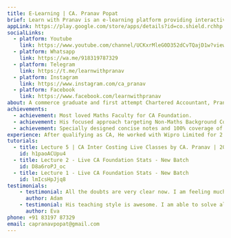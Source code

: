 ```yaml
---
title: E-Learning | CA. Pranav Popat
brief: Learn with Pranav is an e-learning platform providing interactive educational videos and other resources for professional courses exams and other practical courses like MS Excel, Power BI etc.
appLink: https://play.google.com/store/apps/details?id=co.shield.rchhp
socialLinks:
  - platform: Youtube
    link: https://www.youtube.com/channel/UCKxrMleG0D352dCvTQajD1w?view_as=subscriber?sub_confirmation=1
  - platform: Whatsapp
    link: https://wa.me/918319787329
  - platform: Telegram
    link: https://t.me/learnwithpranav
  - platform: Instagram
    link: https://www.instagram.com/ca_pranav
  - platform: Facebook
    link: https://www.facebook.com/learnwithpranav
about: A commerce graduate and first attempt Chartered Accountant, Pranav is one the youngest CA Faculties in India. He loves Public Speaking and motivating students. His unique approach of teaching helps commerce students to get rid of “MATHS PHOBIA”.
achievements: 
  - achievement: Most loved Maths Faculty for CA Foundation.
  - achievement: His focused approach targeting Non-Maths Background Commerce Students has been appreciated widely.
  - achievement: Specially designed concise notes and 100% coverage of ICAI Materials.
experience: After qualifying as CA, He worked with Wipro Limited for 2 years in the area of cost control and deal pricing. In his 3 years practical training, he earned exposure in the field of Auditing, Industrial Implementation and other Financial Services for various corporate as well as PSU clients. Since, Last 2 years he is associated with various CA institutes at Pune as independent faculties for Maths, Stats and LR at CA Foundation Level & Cost and Management Accounting at CA Inter Level.
tutorials: 
  - title: Lecture 5 | CA Inter Costing Live Classes by CA. Pranav | 2020
    id: h1paoACUpu4
  - title: Lecture 2 - Live CA Foundation Stats - New Batch
    id: D8a6roPJ_oc
  - title: Lecture 1 - Live CA Foundation Stats - New Batch
    id: lmIcsHpJjq8
testimonials: 
    - testimonial: All the doubts are very clear now. I am feeling much more confident in all the subjects than before.
      author: Adam
    - testimonial: His teaching style is awesome. I am able to solve all the other sums after clearing my concept.
      author: Eva
phone: +91 83197 87329
email: capranavpopat@gmail.com
---
```


